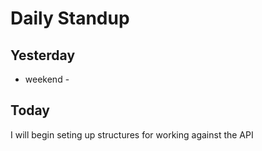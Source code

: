 # Daily Standup

## Yesterday

- weekend -

## Today

I will begin seting up structures for working against the API
